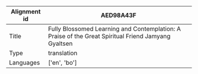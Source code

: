 |Alignment id | AED98A43F
| --- | --- 
|Title | Fully Blossomed Learning and Contemplation: A Praise of the Great Spiritual Friend Jamyang Gyaltsen 
|Type | translation
|Languages | ['en', 'bo']